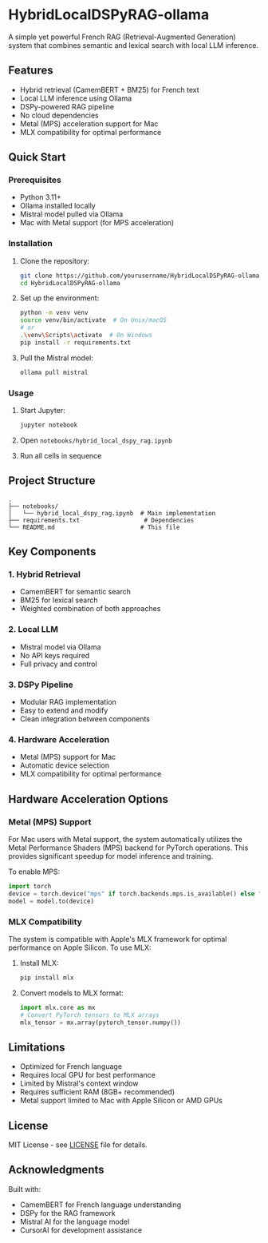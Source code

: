 # HybridLocalDSPyRAG-ollama

A simple yet powerful French RAG (Retrieval-Augmented Generation) system that combines semantic and lexical search with local LLM inference.

## Features

- Hybrid retrieval (CamemBERT + BM25) for French text
- Local LLM inference using Ollama
- DSPy-powered RAG pipeline
- No cloud dependencies
- Metal (MPS) acceleration support for Mac
- MLX compatibility for optimal performance

## Quick Start

### Prerequisites
- Python 3.11+
- Ollama installed locally
- Mistral model pulled via Ollama
- Mac with Metal support (for MPS acceleration)

### Installation

1. Clone the repository:
   ```bash
   git clone https://github.com/yourusername/HybridLocalDSPyRAG-ollama.git
   cd HybridLocalDSPyRAG-ollama
   ```

2. Set up the environment:
   ```bash
   python -m venv venv
   source venv/bin/activate  # On Unix/macOS
   # or
   .\venv\Scripts\activate  # On Windows
   pip install -r requirements.txt
   ```

3. Pull the Mistral model:
   ```bash
   ollama pull mistral
   ```

### Usage

1. Start Jupyter:
   ```bash
   jupyter notebook
   ```

2. Open `notebooks/hybrid_local_dspy_rag.ipynb`

3. Run all cells in sequence

## Project Structure

```
.
├── notebooks/
│   └── hybrid_local_dspy_rag.ipynb  # Main implementation
├── requirements.txt                  # Dependencies
└── README.md                        # This file
```

## Key Components

### 1. Hybrid Retrieval
- CamemBERT for semantic search
- BM25 for lexical search
- Weighted combination of both approaches

### 2. Local LLM
- Mistral model via Ollama
- No API keys required
- Full privacy and control

### 3. DSPy Pipeline
- Modular RAG implementation
- Easy to extend and modify
- Clean integration between components

### 4. Hardware Acceleration
- Metal (MPS) support for Mac
- Automatic device selection
- MLX compatibility for optimal performance

## Hardware Acceleration Options

### Metal (MPS) Support
For Mac users with Metal support, the system automatically utilizes the Metal Performance Shaders (MPS) backend for PyTorch operations. This provides significant speedup for model inference and training.

To enable MPS:
```python
import torch
device = torch.device("mps" if torch.backends.mps.is_available() else "cpu")
model = model.to(device)
```

### MLX Compatibility
The system is compatible with Apple's MLX framework for optimal performance on Apple Silicon. To use MLX:

1. Install MLX:
   ```bash
   pip install mlx
   ```

2. Convert models to MLX format:
   ```python
   import mlx.core as mx
   # Convert PyTorch tensors to MLX arrays
   mlx_tensor = mx.array(pytorch_tensor.numpy())
   ```

## Limitations

- Optimized for French language
- Requires local GPU for best performance
- Limited by Mistral's context window
- Requires sufficient RAM (8GB+ recommended)
- Metal support limited to Mac with Apple Silicon or AMD GPUs

## License

MIT License - see [LICENSE](LICENSE) file for details.

## Acknowledgments

Built with:
- CamemBERT for French language understanding
- DSPy for the RAG framework
- Mistral AI for the language model
- CursorAI for development assistance 